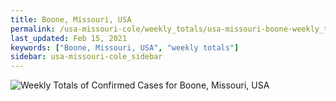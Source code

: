 ```yaml
---
title: Boone, Missouri, USA
permalink: /usa-missouri-cole/weekly_totals/usa-missouri-boone-weekly_totals.html
last_updated: Feb 15, 2021
keywords: ["Boone, Missouri, USA", "weekly totals"]
sidebar: usa-missouri-cole_sidebar
---
```


![Weekly Totals of Confirmed Cases for Boone, Missouri, USA](/covid_tracker/images/graphs/usa-missouri-boone-weekly_totals_graph.png)
